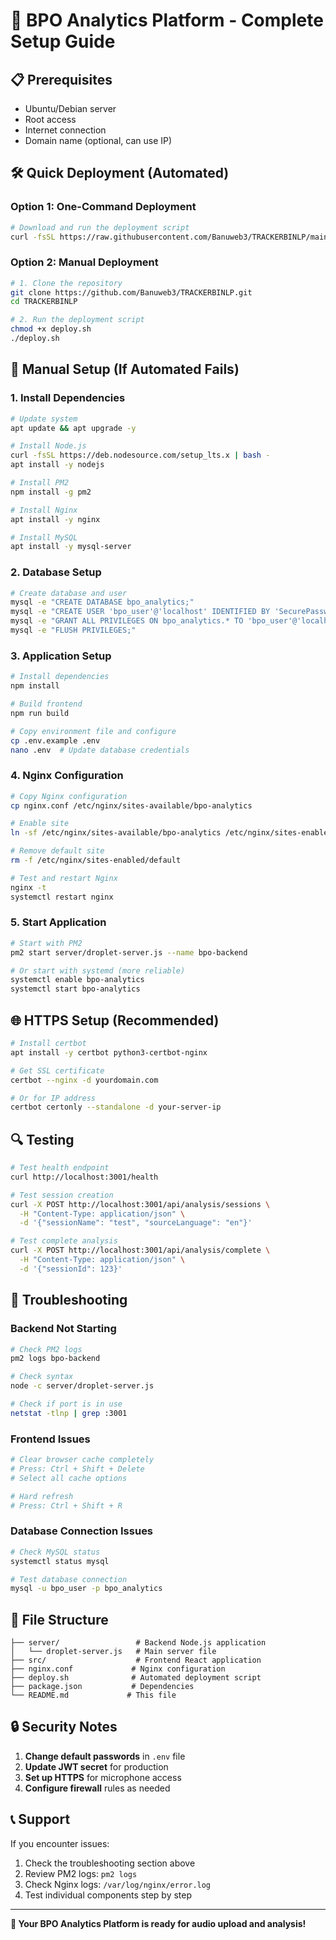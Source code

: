 # 🚀 BPO Analytics Platform - Complete Setup Guide

## 📋 Prerequisites

- Ubuntu/Debian server
- Root access
- Internet connection
- Domain name (optional, can use IP)

## 🛠️ Quick Deployment (Automated)

### Option 1: One-Command Deployment
```bash
# Download and run the deployment script
curl -fsSL https://raw.githubusercontent.com/Banuweb3/TRACKERBINLP/main/deploy.sh | bash
```

### Option 2: Manual Deployment
```bash
# 1. Clone the repository
git clone https://github.com/Banuweb3/TRACKERBINLP.git
cd TRACKERBINLP

# 2. Run the deployment script
chmod +x deploy.sh
./deploy.sh
```

## 🔧 Manual Setup (If Automated Fails)

### 1. Install Dependencies
```bash
# Update system
apt update && apt upgrade -y

# Install Node.js
curl -fsSL https://deb.nodesource.com/setup_lts.x | bash -
apt install -y nodejs

# Install PM2
npm install -g pm2

# Install Nginx
apt install -y nginx

# Install MySQL
apt install -y mysql-server
```

### 2. Database Setup
```bash
# Create database and user
mysql -e "CREATE DATABASE bpo_analytics;"
mysql -e "CREATE USER 'bpo_user'@'localhost' IDENTIFIED BY 'SecurePassword123!';"
mysql -e "GRANT ALL PRIVILEGES ON bpo_analytics.* TO 'bpo_user'@'localhost';"
mysql -e "FLUSH PRIVILEGES;"
```

### 3. Application Setup
```bash
# Install dependencies
npm install

# Build frontend
npm run build

# Copy environment file and configure
cp .env.example .env
nano .env  # Update database credentials
```

### 4. Nginx Configuration
```bash
# Copy Nginx configuration
cp nginx.conf /etc/nginx/sites-available/bpo-analytics

# Enable site
ln -sf /etc/nginx/sites-available/bpo-analytics /etc/nginx/sites-enabled/

# Remove default site
rm -f /etc/nginx/sites-enabled/default

# Test and restart Nginx
nginx -t
systemctl restart nginx
```

### 5. Start Application
```bash
# Start with PM2
pm2 start server/droplet-server.js --name bpo-backend

# Or start with systemd (more reliable)
systemctl enable bpo-analytics
systemctl start bpo-analytics
```

## 🌐 HTTPS Setup (Recommended)

```bash
# Install certbot
apt install -y certbot python3-certbot-nginx

# Get SSL certificate
certbot --nginx -d yourdomain.com

# Or for IP address
certbot certonly --standalone -d your-server-ip
```

## 🔍 Testing

```bash
# Test health endpoint
curl http://localhost:3001/health

# Test session creation
curl -X POST http://localhost:3001/api/analysis/sessions \
  -H "Content-Type: application/json" \
  -d '{"sessionName": "test", "sourceLanguage": "en"}'

# Test complete analysis
curl -X POST http://localhost:3001/api/analysis/complete \
  -H "Content-Type: application/json" \
  -d '{"sessionId": 123}'
```

## 🚨 Troubleshooting

### Backend Not Starting
```bash
# Check PM2 logs
pm2 logs bpo-backend

# Check syntax
node -c server/droplet-server.js

# Check if port is in use
netstat -tlnp | grep :3001
```

### Frontend Issues
```bash
# Clear browser cache completely
# Press: Ctrl + Shift + Delete
# Select all cache options

# Hard refresh
# Press: Ctrl + Shift + R
```

### Database Connection Issues
```bash
# Check MySQL status
systemctl status mysql

# Test database connection
mysql -u bpo_user -p bpo_analytics
```

## 📁 File Structure

```
├── server/                 # Backend Node.js application
│   └── droplet-server.js   # Main server file
├── src/                    # Frontend React application
├── nginx.conf             # Nginx configuration
├── deploy.sh              # Automated deployment script
├── package.json           # Dependencies
└── README.md             # This file
```

## 🔒 Security Notes

1. **Change default passwords** in `.env` file
2. **Update JWT secret** for production
3. **Set up HTTPS** for microphone access
4. **Configure firewall** rules as needed

## 📞 Support

If you encounter issues:
1. Check the troubleshooting section above
2. Review PM2 logs: `pm2 logs`
3. Check Nginx logs: `/var/log/nginx/error.log`
4. Test individual components step by step

---

**🎉 Your BPO Analytics Platform is ready for audio upload and analysis!**
